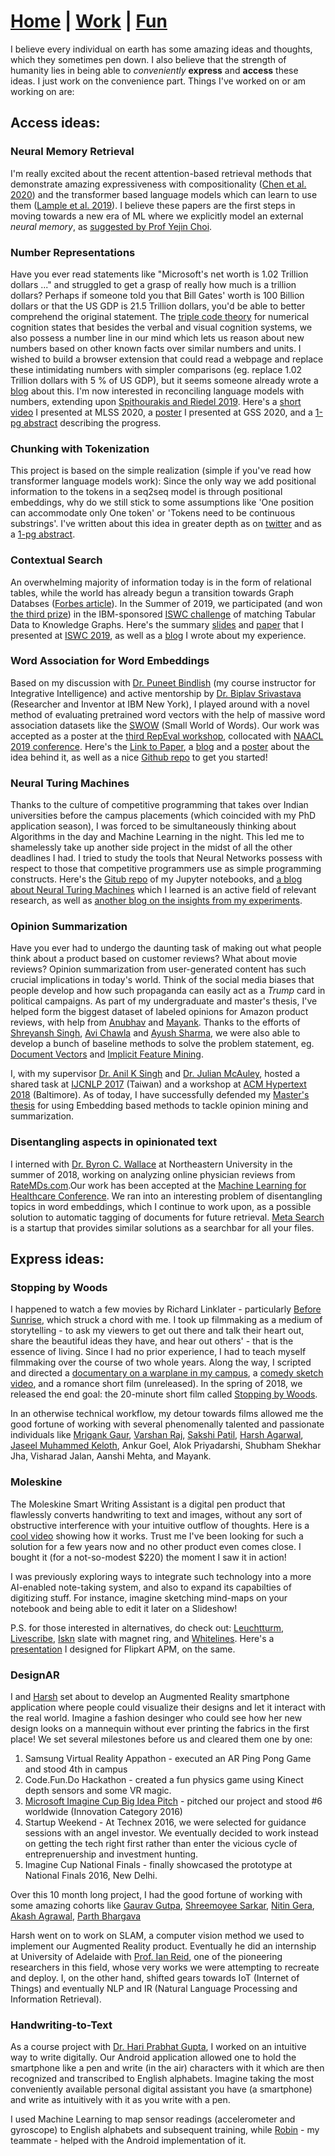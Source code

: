 # **[Home](https://avi-jit.github.io/)** | [Work](https://avi-jit.github.io/work) | [Fun](https://avi-jit.github.io/fun)

I believe every individual on earth has some amazing ideas and thoughts, which they sometimes pen down. I also believe that the strength of humanity lies in being able to _conveniently_ **express** and **access** these ideas. I just work on the convenience part. Things I've worked on or am working on are:



## Access ideas:

### Neural Memory Retrieval
I'm really excited about the recent attention-based retrieval methods that demonstrate amazing expressiveness with compositionality ([Chen et al. 2020](https://openreview.net/forum?id=BJxbOlSKPr)) and the transformer based language models which can learn to use them ([Lample et al. 2019](https://arxiv.org/abs/1907.05242)). I believe these papers are the first steps in moving towards a new era of ML where we explicitly model an external _neural memory_, as [suggested by Prof Yejin Choi](https://soundcloud.com/nlp-highlights/95-common-sense-reasoning-with-yejin-choi#t=32:29).

### Number Representations
Have you ever read statements like "Microsoft's net worth is 1.02 Trillion dollars ..." and struggled to get a grasp of really how much is a trillion dollars? Perhaps if someone told you that Bill Gates' worth is 100 Billion dollars or that the US GDP is 21.5 Trillion dollars, you'd be able to better comprehend the original statement. The [triple code theory](https://www.researchgate.net/figure/Dehaenes-Triple-Code-Model-Numbers-are-stored-in-three-individual-yet-integrated_fig2_288830463) for numerical cognition states that besides the verbal and visual cognition systems, we also possess a number line in our mind which lets us reason about new numbers based on other known facts over similar numbers and units. I wished to build a browser extension that could read a webpage and replace these intimidating numbers with simpler comparisons (eg. replace 1.02 Trillion dollars with 5 % of US GDP), but it seems someone already wrote a [blog](https://towardsdatascience.com/how-much-is-a-billion-dollars-7705053dd6d9) about this. I'm now interested in reconciling language models with numbers, extending upon [Spithourakis and Riedel 2019](https://arxiv.org/abs/1805.08154). Here's a [short video](https://www.youtube.com/watch?v=4v0MXfl1c_w) I presented at MLSS 2020, a [poster](https://drive.google.com/file/d/1-4ygHP36zX5NG9vqxzSCjXiUAwTel5g5/view?) I presented at GSS 2020, and a [1-pg abstract](https://drive.google.com/file/d/1aEu21sTMYvNZp-gOUXpjqgnm34I2mxca/view?) describing the progress.

### Chunking with Tokenization
This project is based on the simple realization (simple if you've read how transformer language models work): Since the only way we add positional information to the tokens in a seq2seq model is through positional embeddings, why do we still stick to some assumptions like 'One position can accommodate only One token' or 'Tokens need to be continuous substrings'. I've written about this idea in greater depth as on [twitter](https://twitter.com/thawani_avijit/status/1233852606935490565) and as a [1-pg abstract](https://docs.google.com/document/d/1flOvkbemOY07ZB-nm7v_XMNKXa7-_v7u_bL_mJ5DZzE/edit?).

### Contextual Search
An overwhelming majority of information today is in the form of  relational tables, while the world has already begun a transition towards Graph Databses ([Forbes article](https://www.forbes.com/sites/cognitiveworld/2019/07/18/graph-databases-go-mainstream/#7b1377a179df)). In the Summer of 2019, we participated (and won [the third prize](http://www.cs.ox.ac.uk/isg/challenges/sem-tab/2019/certificates/certificates_tabularisi.pdf)) in the IBM-sponsored [ISWC challenge](http://www.cs.ox.ac.uk/isg/challenges/sem-tab/) of matching Tabular Data to Knowledge Graphs. Here's the summary [slides](https://docs.google.com/presentation/d/1xItRNKh020nIcDBYKSOjQPPcJDQCkLy2qk628wrze8A/edit?usp=sharing) and [paper](http://www.cs.ox.ac.uk/isg/challenges/sem-tab/papers/Tabularisi.pdf) that I presented at [ISWC 2019](https://iswc2019.semanticweb.org), as well as a [blog](https://medium.com/@avijitthawani/iswc-2019-new-zealand-bd15fe02d3d4) I wrote about my experience.

### Word Association for Word Embeddings
Based on my discussion with [Dr. Puneet Bindlish](https://www.linkedin.com/in/puneetbindlish/) (my course instructor for Integrative Intelligence) and active mentorship by [Dr. Biplav Srivastava](https://sites.google.com/site/biplavsrivastava/) (Researcher and Inventor at IBM New York), I played around with a novel method of evaluating pretrained word vectors with the help of massive word association datasets like the [SWOW](http://www.smallworldofwords.com/new/visualize/) (Small World of Words). Our work was accepted as a poster at the [third RepEval workshop](https://repeval2019.github.io), collocated with [NAACL 2019 conference](https://naacl2019.org). Here's the [Link to Paper](https://www.aclweb.org/anthology/W19-2006), a [blog](https://medium.com/@avijitthawani/word-association-d6f7fbe71315) and a [poster](https://github.com/avi-jit/SWOW-eval/blob/master/1559781908296_small.pdf) about the idea behind it, as well as a nice [Github repo](https://github.com/avi-jit/SWOW-eval) to get you started!

### Neural Turing Machines
Thanks to the culture of competitive programming that takes over Indian universities before the campus placements (which coincided with my PhD application season), I was forced to be simultaneously thinking about Algorithms in the day and Machine Learning in the night. This led me to shamelessly take up another side project in the midst of all the other deadlines I had. I tried to study the tools that Neural Networks possess with respect to those that competitive programmers use as simple programming constructs. Here's the [Gitub repo](https://github.com/avi-jit/NTM) of my Jupyter notebooks, and [a blog about Neural Turing Machines](https://medium.com/@avijitthawani/neural-turing-machines-fd78212bacbe) which I learned is an active field of relevant research, as well as [another blog on the insights from my experiments](https://medium.com/@avijitthawani/all-sum-and-no-product-makes-jack-a-dull-bot-d9aac69f38e8).

### Opinion Summarization
Have you ever had to undergo the daunting task of making out what people think about a product based on customer reviews? What about movie reviews? Opinion summarization from user-generated content has such crucial implications in today's world. Think of the social media biases that people develop and how such propaganda can easily act as a _Trump_ card in political campaigns. As part of my undergraduate and master's thesis, I've helped form the biggest dataset of labeled opinions for Amazon product reviews, with help from [Anubhav](https://www.linkedin.com/in/anubhav-gupta-55b237ba/) and [Mayank](https://www.linkedin.com/in/mayank-panchal-282974109/). Thanks to the efforts of [Shreyansh Singh](https://www.linkedin.com/in/shreyansh26/), [Avi Chawla](https://www.linkedin.com/in/avi-chawla-1318aa151/) and [Ayush Sharma](https://www.linkedin.com/in/ayush-sharma-263705148/), we were also able to develop a bunch of baseline methods to solve the problem statement, eg. [Document Vectors](https://github.com/shreyansh26/RevOpiD) and [Implicit Feature Mining](https://github.com/Avee-81/implicit-features-RevOpiD).

I, with my supervisor [Dr. Anil K Singh](http://anilkumarsingh.me/) and [Dr. Julian McAuley](https://cseweb.ucsd.edu/~jmcauley/), hosted a shared task at [IJCNLP 2017](https://sites.google.com/itbhu.ac.in/revopid-2017) (Taiwan) and a workshop at [ACM Hypertext 2018](https://sites.google.com/view/revopid-2018) (Baltimore). As of today, I have successfully defended my [Master's thesis](https://www.overleaf.com/read/rbkjsbrvmwfx) for using Embedding based methods to tackle opinion mining and summarization.

### Disentangling aspects in opinionated text
I interned with [Dr. Byron C. Wallace](http://www.byronwallace.com/) at Northeastern University in the summer of 2018, working on analyzing online physician reviews from [RateMDs.com](RateMDs.com).Our work has been accepted at the [Machine Learning for Healthcare Conference](https://www.mlforhc.org/accepted-papers). We ran into an interesting problem of disentangling topics in word embeddings, which I continue to work upon, as a possible solution to automatic tagging of documents for future retrieval. [Meta Search](https://diffeo.com/search/) is a startup that provides similar solutions as a searchbar for all your files.




## Express ideas:
### Stopping by Woods
I happened to watch a few movies by Richard Linklater - particularly [Before Sunrise](https://www.youtube.com/watch?v=9v6X-Dytlko), which struck a chord with me. I took up filmmaking as a medium of storytelling - to ask my viewers to get out there and talk their heart out, share the beautiful ideas they have, and hear out others' - that is the essence of living. Since I had no prior experience, I had to teach myself filmmaking over the course of two whole years. Along the way, I scripted and directed a [documentary on a warplane in my campus](https://www.facebook.com/fmc.iitbhu/videos/747155185437805/), a [comedy sketch video](https://www.facebook.com/fmc.iitbhu/videos/807030382783618/), and a romance short film (unreleased). In the spring of 2018, we released the end goal: the 20-minute short film called [Stopping by Woods](https://www.youtube.com/watch?v=Uy_3XKqsJZk).

In an otherwise technical workflow, my detour towards films allowed me the good fortune of working with several phenomenally talented and passionate individuals like [Mrigank Gaur](https://www.youtube.com/channel/UCEvQbmfOHFksKjz71KxexYQ), [Varshan Raj](https://www.youtube.com/channel/UCq0qcvRJMsNigqg4XB5msBg), [Sakshi Patil](https://www.linkedin.com/in/sakshi-patil/), [Harsh Agarwal](https://harsh-agarwal.github.io/), [Jaseel Muhammed Keloth](https://www.instagram.com/jazeelmuhammedkeloth/), Ankur Goel, Alok Priyadarshi, Shubham Shekhar Jha, Visharad Jalan, Aanshi Mehta, and Mayank.

### Moleskine
The Moleskine Smart Writing Assistant is a digital pen product that flawlessly converts handwriting to text and images, without any sort of obstructive interference with your intuitive outflow of thoughts. Here is a [cool video](https://www.youtube.com/watch?v=e-bdmV43roQ) showing how it works. Trust me I've been looking for such a solution for a few years now and no other product even comes close. I bought it (for a not-so-modest $220) the moment I saw it in action!

I was previously exploring ways to integrate such technology into a more AI-enabled note-taking system, and also to expand its capabilties of digitizing stuff. For instance, imagine sketching mind-maps on your notebook and being able to edit it later on a Slideshow!

P.S. for those interested in alternatives, do check out: [Leuchtturm](https://www.youtube.com/watch?v=IXiZgVaRkSM), [Livescribe](https://www.livescribe.com/en-us/), [Iskn](https://www.iskn.co/) slate with magnet ring, and [Whitelines](https://www.whitelinespaper.com/). Here's a [presentation](https://docs.google.com/presentation/d/1WJBKQ1_ocZ9Wg_HViBDJmv0MPjXiqZRxy4xXx4Jtjhw/edit?usp=sharing) I designed for Flipkart APM, on the same.

### DesignAR
I and [Harsh](http://harsh-agarwal.github.io/) set about to develop an Augmented Reality smartphone application where people could visualize their designs and let it interact with the real world. Imagine a fashion desinger who could see how her new design looks on a mannequin without ever printing the fabrics in the first place! We set several milestones before us and cleared them one by one:
1. Samsung Virtual Reality Appathon - executed an AR Ping Pong Game and stood 4th in campus
2. Code.Fun.Do Hackathon - created a fun physics game using Kinect depth sensors and some VR magic.
3. [Microsoft Imagine Cup Big Idea Pitch](https://blogs.msdn.microsoft.com/microsoftimagine/2015/11/03/announcing_the_2016_big_idea_pitch_winners/) - pitched our project and stood #6 worldwide (Innovation Category 2016)
4. Startup Weekend - At Technex 2016, we were selected for guidance sessions with an angel investor. We eventually decided to work instead on getting the tech right first rather than enter the vicious cycle of entreprenuership and investment hunting.
5. Imagine Cup National Finals - finally showcased the prototype at National Finals 2016, New Delhi.

Over this 10 month long project, I had the good fortune of working with some amazing cohorts like [Gaurav Gutpa](https://www.linkedin.com/in/gv22ga/), [Shreemoyee Sarkar](https://www.linkedin.com/in/shreemoyeesarkar-iit/), [Nitin Gera](https://www.linkedin.com/in/nitingera1996/), [Akash Agrawal](https://www.linkedin.com/in/akash-agrawal94/), [Parth Bhargava](https://www.linkedin.com/in/parth-bhargava-215753a7/)

Harsh went on to work on SLAM, a computer vision method we used to implement our Augmented Reality product. Eventually he did an internship at University of Adelaide with [Prof. Ian Reid](https://cs.adelaide.edu.au/~ianr/), one of the pioneering researchers in this field, whose very works we were attempting to recreate and deploy. I, on the other hand, shifted gears towards IoT (Internet of Things) and eventually NLP and IR (Natural Language Processing and Information Retrieval).

### Handwriting-to-Text
As a course project with [Dr. Hari Prabhat Gupta](https://sites.google.com/site/hprabhatgupta/home), I worked on an intuitive way to write digitally. Our Android application allowed one to hold the smartphone like a pen and write (in the air) characters with it which are then recognized and transcribed to English alphabets. Imagine taking the most conveniently available personal digital assistant you have (a smartphone) and write as intuitively with it as you write with a pen.

I used Machine Learning to map sensor readings (accelerometer and gyroscope) to English alphabets and subsequent training, while [Robin](https://www.linkedin.com/in/robin-khurana-0a3a3ab7/) - my teammate - helped with the Android implementation of it.

